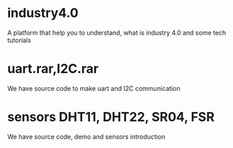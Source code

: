 # industry4.0
A platform that help you to understand, what is industry 4.0 and some tech tutorials 

# uart.rar,I2C.rar
We have source code to make uart and I2C communication

# sensors DHT11, DHT22, SR04, FSR
We have source code, demo and sensors introduction  
